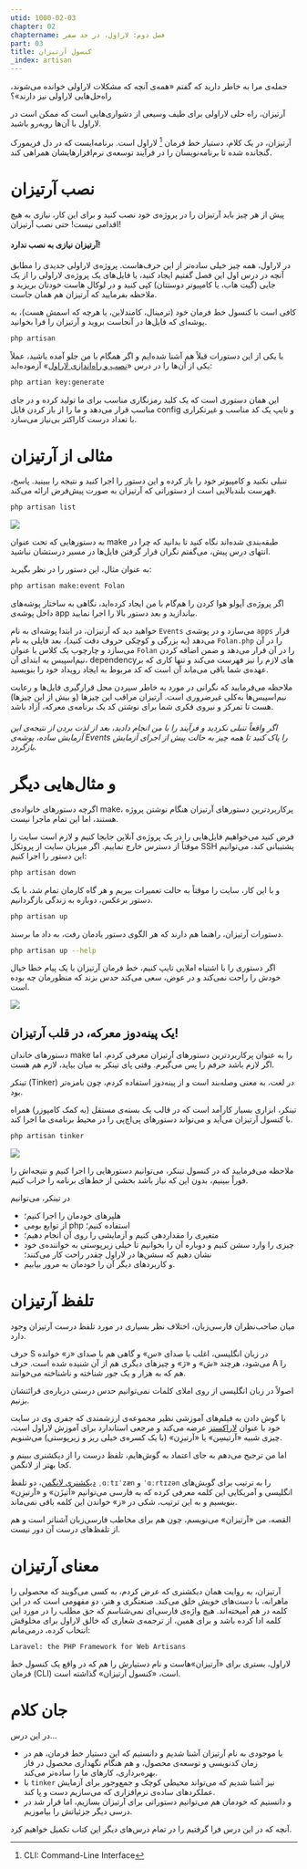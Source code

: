 ```yaml
---
utid: 1000-02-03
chapter: 02
chaptername: فصل دوم: لاراول، در حد صفر
part: 03
title: کنسول آرتیزان
_index: artisan
---
```


جمله‌ی مرا به خاطر دارید که گفتم «همه‌ی آنچه که مشکلات لاراولی خوانده می‌شوند، راه‌حل‌هایی لاراولی نیز دارند»؟

آرتیزان، راه حلی لاراولی برای طیف وسیعی از دشواری‌هایی است که ممکن است در لاراول با آن‌ها روبه‌رو باشید.

آرتیزان، در یک کلام، دستیار خط فرمان  [^c020301] لاراول است. برنامه‌ایست که در دل فریمورک گنجانده شده تا برنامه‌نویسان را در فرآیند توسعه‌ی نرم‌افزارهایشان همراهی کند.

[^c020301]: CLI: Command-Line Interface

# نصب آرتیزان
پیش از هر چیز باید آرتیزان را در پروژه‌ی خود نصب کنید و برای این کار، نیازی به هیچ اقدامی نیست! حتی نصب آرتیزان!

#### آرتیزان نیازی به نصب ندارد! 

در لاراول، همه چیز خیلی ساده‌تر از این حرف‌هاست. پروژه‌ی لاراولی جدیدی را مطابق آنچه در درس اول این فصل گفتیم ایجاد کنید، یا فایل‌های یک پروژه‌ی لاراولی را از یک جایی (گیت هاب، یا کامپیوتر دوستتان) کپی کنید و در لوکال هاست خودتان بریزید و ملاحظه بفرمایید که آرتیزان هم همان جاست.

کافی است با کنسول خط فرمان خود (ترمینال، کامندلاین، یا هرچه که اسمش هست)، به پوشه‌ای که فایل‌ها در آنجاست بروید و آرتیزان را فرا بخوانید.

```bash
php artisan
```

با یکی از این دستورات قبلاً هم آشنا شده‌ایم و اگر همگام با من جلو آمده باشید، عملاً یکی از آن‌ها را در درس «[نصب و راه‌اندازی لاراول](/laravel-0-to-60/chapter02/lesson01/install/)» آزموده‌اید:

```bash
php artian key:generate
```

این همان دستوری است که یک کلید رمزنگاری مناسب برای ما تولید کرده و در جای مناسب قرار می‌دهد و ما را از باز کردن فایل config و تایپ یک کد مناسب و غیرتکراری با تعداد درست کاراکتر بی‌نیاز می‌سازد.

# مثالی از آرتیزان
تنبلی نکنید و کامپیوتر خود را باز کرده و این دستور را اجرا کنید و نتیجه را ببینید. پاسخ، فهرست بلندبالایی است از دستوراتی که آرتیزان به صورت پیش‌فرض ارائه می‌کند.

```bash
php artisan list
```
![](/laravel-0-to-60/images/02-03-01.png)

به دستورهایی که تحت عنوان make طبقه‌بندی شده‌اند نگاه کنید تا بدانید که چرا در انتهای درس پیش، می‌گفتم نگران قرار گرفتن فایل‌ها در مسیر درستشان نباشید.

به عنوان مثال، این دستور را در نظر بگیرید:

```bash
php artisan make:event Folan
```

اگر پروژه‌ی آپولو هوا کردن را هم‌گام با من ایجاد کرده‌اید، نگاهی به ساختار پوشه‌های داخل پوشه‌ی app بیاندازید و بعد دستور بالا را اجرا نمایید.

خواهید دید که آرتیزان، در ابتدا پوشه‌ای به نام `Events` می‌سازد و در پوشه‌ی `apps` قرار می‌دهد (به بزرگی و کوچکی حروف دقت کنید)، بعد فایلی به نام `Folan.php` را در آن می‌سازد و چارچوب یک کلاس با عنوان `Folan` را در آن قرار می‌دهد و ضمن اضافه کردن نیم‌اسپیس به ابتدای آن، dependencyهای لازم را نیز فهرست می‌کند و تنها کاری که بر عهده‌ی شما باقی می‌ماند آن است که کد مربوط به ایجاد رویداد خود را بنویسید.

ملاحظه می‌فرمایید که نگرانی در مورد به خاطر سپردن محل قرارگیری فایل‌ها و رعایت نیم‌اسپیس‌ها به‌کلی غیرضروری است. آرتیزان مراقب این چیزها (و بیش از این چیزها) هست تا تمرکز و نیروی فکری شما برای نوشتن کد یک برنامه‌ی معرکه، آزاد باشد.

###### اگر واقعاً تنبلی نکردید و فرآیند را با من انجام دادید، بعد از لذت بردن از نتیجه‌ی این آزمایش ساده، پوشه‌ی Events را پاک کنید تا همه چیز به حالت پیش از اجرای آزمایش بازگردد. 

# و مثال‌هایی دیگر
اگرچه دستورهای خانواده‌ی make، پرکاربردترین دستورهای آرتیزان هنگام نوشتن پروژه هستند، اما این تمام ماجرا نیست.

فرض کنید می‌خواهیم فایل‌هایی را در یک پروژه‌ی آنلاین جابجا کنیم و لازم است سایت را موقتاً از دسترس خارج نماییم. اگر میزبان سایت از پروتکل SSH پشتیبانی کند، می‌توانیم این دستور را اجرا کنیم:

```bash
php artisan down
```

و با این کار، سایت را موقتاً به حالت تعمیرات ببریم و هر گاه کارمان تمام شد،‌ با یک دستور برعکس، دوباره به زندگی بازگردانیم.

```bash
php artisan up
```

دستورات آرتیزان، راهنما هم دارند که هر الگوی دستور یادمان رفت، به داد ما برسند.

```bash
php artisan up --help
```
اگر دستوری را با اشتباه املایی تایپ کنیم، خط فرمان آرتیزان با یک پیام خطا خیال خودش را راحت نمی‌کند و در عوض، سعی می‌کند حدس بزند که منظورمان چه بوده است.

![](/laravel-0-to-60/images/02-03-02.png)

## یک پینه‌دوز معرکه، در قلب آرتیزان!

دستورهای خاندان make را به عنوان پرکاربردترین دستورهای آرتیزان معرفی کردم، اما اگر لازم باشد حرفم را پس می‌گیرم.
وقتی پای تینکر به میان بیاید، لازم هم هست.

تینکر (Tinker) در لغت، به معنی وصله‌بند است و از پینه‌دوز استفاده کردم، چون بامزه‌تر بود.

تینکر، ابزاری بسیار کارآمد است که در قالب یک بسته‌ی مستقل (به کمک کامپوزر) همراه با کنسول آرتیزان می‌آید و می‌تواند دستورهای پی‌اچ‌پی را در محیط برنامه‌ی ما اجرا کند.

```bash
php artisan tinker
```

![](/laravel-0-to-60/images/02-03-03.png)

ملاحظه می‌فرمایید که در کنسول تینکر، می‌توانیم دستورهایی را اجرا کنیم و نتیجه‌اش را فوراً ببینیم، بدون این که نیاز باشد بخشی از خط‌های برنامه را خراب کنیم.

در تینکر، می‌توانیم 

- هلپرهای خودمان را اجرا کنیم؛ 
- از توابع بومی php استفاده کنیم؛
- متغیری را مقداردهی کنیم و آزمایشی را روی آن انجام دهیم؛
- چیزی را وارد سشن کنیم و دوباره آن را بخوانیم تا خیلی زیرپوستی به خواننده‌ی خود نشان دهیم که سشن‌ها در لاراول چقدر راحت کار می‌کنند؛
- و کاربردهای دیگر آن را خودمان به مرور بیابیم.

# تلفظ آرتیزان

میان صاحب‌نظران فارسی‌زبان، اختلاف نظر بسیاری در مورد تلفظ درست آرتیزان وجود دارد.

حرف S در زبان انگلیسی، اغلب با صدای «س» و گاهی هم با صدای «ز» خوانده می‌شود، هرچند «ش» و «ژ» و چیزهای دیگری هم از آن شنیده شده است. حرف A را هم که به هزار و یک جور شناخته و ناشناخته می‌خوانند.

اصولاً در زبان انگلیسی از روی املای کلمات نمی‌توانیم حدس درستی درباره‌ی قرائتشان بزنیم.

با گوش دادن به فیلم‌های آموزشی نظیر مجموعه‌ی ارزشمندی که جفری وی در سایت خود با عنوان [لاراکستز](https://laracasts.com/) عرضه می‌کند و مرجعی استاندارد برای آموزش لاراول است، چیزی شبیه «آرتیسِن» یا «آرتیزِن» (با یک کسره‌ی خیلی ریز و زیرپوستی) می‌شنویم. 

اما من ترجیح می‌دهم به جای اعتماد به گوش‌هایم، تلفظ درست را از دیکشنری ببینم و کجا بهتر از لانگمن.

[دیکشنری لانگمن](http://www.ldoceonline.com/dictionary/artisan)، دو تلفظ `ˌɑːtɪˈzæn` و `ˈɑːrtɪzən` را به ترتیب برای گویش‌های انگلیسی و آمریکایی این کلمه معرفی کرده که به فارسی می‌توانیم «آتیزَن» و «آرتیزِن» بنویسیم و به این ترتیب، شکی در «ز» خواندن این کلمه باقی نمی‌ماند.

القصه، من «آرتیزان» می‌نویسم، چون هم برای مخاطب فارسی‌زبان آشناتر است و هم از تلفظ‌های درست آن دور نیست.

# معنای آرتیزان

آرتیزان، به روایت همان دیکشنری که عرض کردم، به کسی می‌گویند که محصولی را ماهرانه، با دست‌های خویش خلق می‌کند. صنعتگری و هنر،‌ دو مفهومی است که در این کلمه در هم آمیخته‌اند. هیچ واژه‌ی فارسی‌ای نمی‌شناسم که حق مطلب را در مورد این کلمه ادا کرده باشد و برای همین، از ترجمه‌ی شعاری که خالق لاراول برای مخلوقش انتخاب کرده، درمی‌مانم:

```list
Laravel: the PHP Framework for Web Artisans
```

لاراول، بستری برای «آرتیزان»هاست و نام دستیارش را هم که در واقع یک کنسول خط فرمان (CLI) است، «کنسول آرتیزان»‌ گذاشته است.

# جان کلام

در این درس...

- با موجودی به نام آرتیزان آشنا شدیم و دانستیم که این دستیار خط فرمان، هم در زمان کدنویسی و توسعه‌ی محصول، و هم هنگام نگهداری محصول در فاز بهره‌برداری، کارهای ما را ساده‌تر می‌کند.
- با `tinker` نیز آشنا شدیم که می‌تواند محیطی کوچک و جمع‌وجور برای آزمایش عملکردهای ساده‌ی نرم‌افزاری که می‌سازیم دست و پا کند.
- و دانستیم که خودمان هم می‌توانیم دستوراتی برای آرتیزان بسازیم، اما قرار شد در درسی دیگر جزئیاتش را بیاموزیم.

آنچه که در این درس فرا گرفتیم را در تمام درس‌های دیگر این کتاب تکمیل خواهیم کرد. 